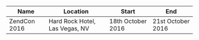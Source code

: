 | Name | Location | Start | End |
|------|----------|-------|-----|
| ZendCon 2016 | Hard Rock Hotel, Las Vegas, NV | 18th October 2016 | 21st October 2016 |
